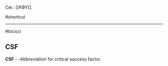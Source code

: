 См.: [[КФУ]].

#shortcut




<hr/>

#tocico

## CSF

<b>CSF</b> - -Abbreviation for critical success factor. 



